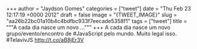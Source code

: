 
+++
author = "Jaydson Gomes"
categories = ["tweet"]
date = "Thu Feb 23 12:17:19 +0000 2012"
draft = false
image = "{TWEET_IMAGE}"
slug = "aa26b22bc01a10b4c4bdfbc933f7eecade5358f1"
tags = ["tweet"]
title = """A cada dia nasce um novo ..."""
+++
A cada dia nasce um novo grupo/evento/encontro de #JavaScript pelo mundo. Muito legal isso. #TelavivJS http://t.co/aB8jEr3V
